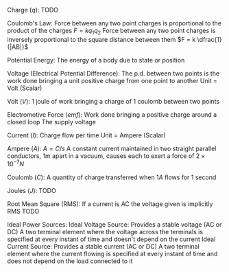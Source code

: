 Charge ($q$):
	TODO

Coulomb's Law:
	Force between any two point charges is proportional to the product of the charges 
		$F = k q_1 q_2$
	Force between any two point charges is inversely proportional to the square distance between them
		$F = k \dfrac{1}{|AB|}$

Potential Energy: The energy of a body due to state or position

Voltage (Electrical Potential Difference):
	The p.d. between two points is the work done bringing a unit positive charge from one point to another
	Unit = Volt (Scalar)

Volt ($V$):
	1 joule of work bringing a charge of 1 coulomb between two points

Electromotive Force ($emf$):
	Work done bringing a positive charge around a closed loop
	The supply voltage

Current ($I$):
	Charge flow per time
	Unit = Ampere (Scalar)

Ampere ($A$):
	$A = C/s$
	A constant current maintained in two straight parallel conductors, 1m apart in a vacuum, causes each to exert a force of $2\times 10^{-7} N$ 

Coulomb ($C$):
	A quantity of charge transferred when 1$A$ flows for 1 second

Joules ($J$):
	TODO

Root Mean Square (RMS):
	If a current is AC the voltage given is implicitly RMS
	TODO

Ideal Power Sources:
	Ideal Voltage Source:
		Provides a stable voltage (AC or DC)
		A two terminal element where the voltage across the terminals is specified at every instant of time and doesn't depend on the current
	Ideal Current Source:
		Provides a stable current (AC or DC)
		A two terminal element where the current flowing is specified at every instant of time and does not depend on the load connected to it
